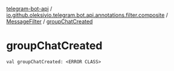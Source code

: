 [telegram-bot-api](../../index.md) / [io.github.oleksivio.telegram.bot.api.annotations.filter.composite](../index.md) / [MessageFilter](index.md) / [groupChatCreated](./group-chat-created.md)

# groupChatCreated

`val groupChatCreated: <ERROR CLASS>`